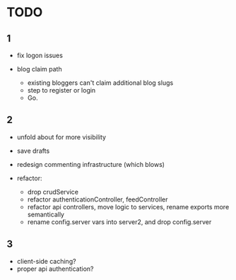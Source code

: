 TODO
=======

1
-------

- fix logon issues

- blog claim path
  - existing bloggers can't claim additional blog slugs
  - step to register or login
  - Go.



2
-------
    
- unfold about for more visibility
- save drafts
- redesign commenting infrastructure (which blows)

- refactor:
    - drop crudService
    - refactor authenticationController, feedController
    - refactor api controllers, move logic to services, rename exports more semantically
    - rename config.server vars into server2, and drop config.server



3
-------

- client-side caching?
- proper api authentication?